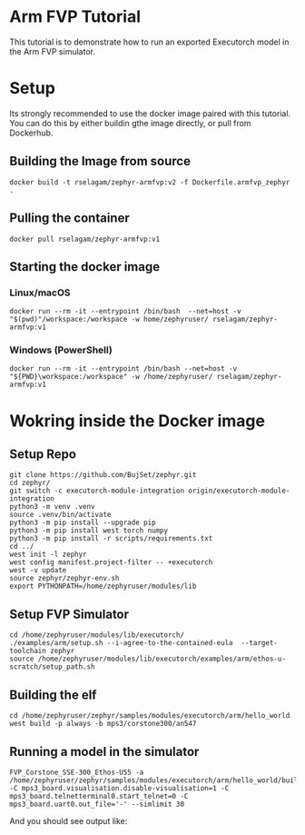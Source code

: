 # Arm FVP Tutorial

This tutorial is to demonstrate how to run an exported Executorch model in the Arm FVP simulator.

# Setup

Its strongly recommended to use the docker image paired with this tutorial. You can do this by either buildin gthe image directly, or pull from Dockerhub.

## Building the Image from source

```
docker build -t rselagam/zephyr-armfvp:v2 -f Dockerfile.armfvp_zephyr  .
```

## Pulling the container

```
docker pull rselagam/zephyr-armfvp:v1
```

## Starting the docker image

### Linux/macOS

```
docker run --rm -it --entrypoint /bin/bash  --net=host -v "$(pwd)"/workspace:/workspace -w home/zephyruser/ rselagam/zephyr-armfvp:v1
```

### Windows (PowerShell)

```
docker run --rm -it --entrypoint /bin/bash --net=host -v "${PWD}\workspace:/workspace" -w /home/zephyruser/ rselagam/zephyr-armfvp:v1
```

# Wokring inside the Docker image

## Setup Repo

```
git clone https://github.com/BujSet/zephyr.git
cd zephyr/
git switch -c executorch-module-integration origin/executorch-module-integration
python3 -m venv .venv
source .venv/bin/activate
python3 -m pip install --upgrade pip
python3 -m pip install west torch numpy
python3 -m pip install -r scripts/requirements.txt
cd ../
west init -l zephyr
west config manifest.project-filter -- +executorch
west -v update
source zephyr/zephyr-env.sh
export PYTHONPATH=/home/zephyruser/modules/lib
```

## Setup FVP Simulator

```
cd /home/zephyruser/modules/lib/executorch/
./examples/arm/setup.sh --i-agree-to-the-contained-eula  --target-toolchain zephyr
source /home/zephyruser/modules/lib/executorch/examples/arm/ethos-u-scratch/setup_path.sh
```

## Building the elf

```
cd /home/zephyruser/zephyr/samples/modules/executorch/arm/hello_world
west build -p always -b mps3/corstone300/an547
```
## Running a model in the simulator

```
FVP_Corstone_SSE-300_Ethos-U55 -a /home/zephyruser/zephyr/samples/modules/executorch/arm/hello_world/build/zephyr/zephyr.elf -C mps3_board.visualisation.disable-visualisation=1 -C mps3_board.telnetterminal0.start_telnet=0 -C mps3_board.uart0.out_file='-' --simlimit 30
```

And you should see output like:

